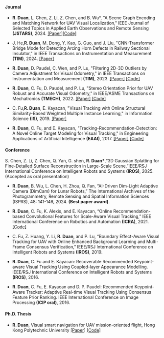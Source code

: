 #### Journal
- <strong>R. Duan</strong>, L. Chen, Z. Li, Z. Chen, and B. Wu*, "A Scene Graph Encoding and Matching Network for UAV Visual Localization," IEEE Journal of Selected Topics in Applied Earth Observations and Remote Sensing <strong>(JSTARS)</strong>, 2024. [[Paper]](https://doi.org/10.1109/JSTARS.2024.3396168)[[Code]](https://github.com/rduan036/scene-graph-matching-demo.git)

- J. He,<strong>R. Duan</strong>, M. Dong, Y. Kao, G. Guo, and J. Liu, "CNN-Transformer Bridge Mode for Detecting Arcing Horn Defects in Railway Sectional Insulator," in IEEE Transactions on Instrumentation and Measurement <strong>(TIM)</strong>, 2024. [[Paper]](https://doi.org/10.1109/TIM.2024.3373084)

- <strong>R. Duan</strong>, D. Paudel, C. Wen, and P. Lu, "Filtering 2D-3D Outliers by Camera Adjustment for Visual Odometry," in IEEE Transactions on Instrumentation and Measurement <strong>(TIM)</strong>, 2023. [[Paper]](https://doi.org/10.1109/TIM.2023.3280507) [[Code]](https://github.com/rduan036/CamAdj)

- <strong>R. Duan</strong>, C. Fu, D. Paudel, and P. Lu, "Stereo Orientation Prior for UAV Robust and Accurate Visual Odometry," in IEEE/ASME Transactions on Mechatronics <strong>(TMECH)</strong>, 2022. [[Paper]](http://dx.doi.org/10.1109/TMECH.2022.3140923) [[Code]](https://github.com/arclab-hku/SOPVO)

- C. Fu,<strong>R. Duan</strong>, E. Kayacan, "Visual Tracking with Online Structural Similarity-Based Weighted Multiple Instance Learning," in Information Science <strong>(IS)</strong>, 2019. [[Paper]](https://doi.org/10.1109/TIM.2024.3373084)

- <strong>R. Duan</strong>, C. Fu, and E. Kayacan, "Tracking-Recommendation-Detection: A Novel Online Target Modeling for Visual Tracking," in Engineering Applications of Artificial Intelligence <strong>(EAAI)</strong>, 2017. [[Paper]](https://doi.org/10.1016/j.engappai.2017.05.012) [[Code]](https://github.com/rduan036/TRD_demo)

#### Conference
S. Chen, Z. Li, Z. Chen, Q. Yan, G. shen, <strong>R. Duan*</strong>,“3D Gaussian Splatting for Fine-Detailed Surface Reconstruction in Large-Scale Scene,”IEEE/RSJ International Conference on Intelligent Robots and Systems <strong>(IROS)</strong>, 2025. (Accepted as oral presentation)

- <strong>R. Duan</strong>, B. Wu, L. Chen, H. Zhou, Q. Fan, “AI-Driven Dim-Light Adaptive Camera (DimCam) for Lunar Robots,” The International Archives of the Photogrammetry, Remote Sensing and Spatial Information Sciences (ISPRS), 48: 141-146, 2024. <strong>(Best paper award)</strong>.

- <strong>R. Duan</strong>, C. Fu, K. Alexis, and E. Kayacan, “Online Recommendation-based Convolutional Features for Scale-Aware Visual Tracking,” IEEE International Conference on Robotics and Automation <strong>(ICRA)</strong>, 2021. [[Code]](https://github.com/arclab-hku/ICRA2021tracking)

- C. Fu, Z. Huang, Y. Li, <strong>R. Duan</strong>, and P. Lu, “Boundary Effect-Aware Visual Tracking for UAV with Online Enhanced Background Learning and Multi-Frame Consensus Verification,” IEEE/RSJ International Conference on Intelligent Robots and Systems <strong>(IROS)</strong>, 2019. 

- <strong>R. Duan</strong>, C. Fu and E. Kayacan: Recoverable Recommended Keypoint-aware Visual Tracking Using Coupled-layer Appearance Modelling. IEEE/RSJ International Conference on Intelligent Robots and Systems <strong>(IROS)</strong>, 2016. 

- <strong>R. Duan</strong>, C. Fu, E. Kayacan and D. P. Paudel: Recommended Keypoint-Aware Tracker: Adaptive Real-time Visual Tracking Using Consensus Feature Prior Ranking. IEEE International Conference on Image Processing <strong>(ICIP oral)</strong>, 2016.

#### Ph.D. Thesis
 - <strong>R. Duan</strong>, Visual smart navigation for UAV mission-oriented flight, Hong Kong Polytechnic University [[Paper]](https://doi.org/10.1016/j.engappai.2017.05.012) [[Code]](https://github.com/rduan036/E2ES-extended)
